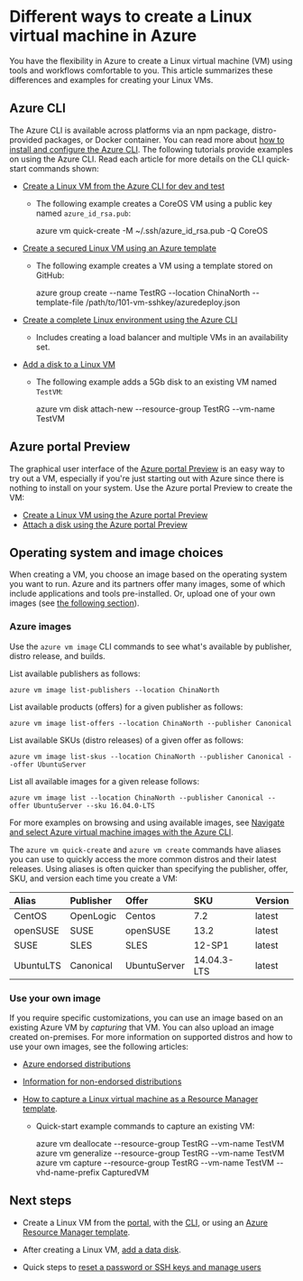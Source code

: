 <properties
	pageTitle="Different ways to create a Linux VM | Azure"
	description="Learn the different ways to create a Linux virtual machine on Azure, including links to tools and tutorials for each method."
	services="virtual-machines-linux"
	documentationCenter=""
	authors="iainfoulds"
	manager="timlt"
	editor=""
	tags="azure-resource-manager"/>

<tags
	ms.service="virtual-machines-linux"
	ms.devlang="na"
	ms.topic="get-started-article"
	ms.tgt_pltfrm="vm-linux"
	ms.workload="infrastructure-services"
	ms.date="09/27/2016"
	wacn.date=""
	ms.author="iainfou"/>

# Different ways to create a Linux virtual machine in Azure

You have the flexibility in Azure to create a Linux virtual machine (VM) using tools and workflows comfortable to you. This article summarizes these differences and examples for creating your Linux VMs.

## Azure CLI 

The Azure CLI is available across platforms via an npm package, distro-provided packages, or Docker container. You can read more about [how to install and configure the Azure CLI](/documentation/articles/xplat-cli-install/). The following tutorials provide examples on using the Azure CLI. Read each article for more details on the CLI quick-start commands shown:

- [Create a Linux VM from the Azure CLI for dev and test](/documentation/articles/virtual-machines-linux-quick-create-cli/)
	- The following example creates a CoreOS VM using a public key named `azure_id_rsa.pub`:

		azure vm quick-create -M ~/.ssh/azure_id_rsa.pub -Q CoreOS

- [Create a secured Linux VM using an Azure template](/documentation/articles/virtual-machines-linux-create-ssh-secured-vm-from-template/)
	- The following example creates a VM using a template stored on GitHub:

		azure group create --name TestRG --location ChinaNorth 
			--template-file /path/to/101-vm-sshkey/azuredeploy.json

- [Create a complete Linux environment using the Azure CLI](/documentation/articles/virtual-machines-linux-create-cli-complete/)
	- Includes creating a load balancer and multiple VMs in an availability set.

- [Add a disk to a Linux VM](/documentation/articles/virtual-machines-linux-add-disk/)
	- The following example adds a 5Gb disk to an existing VM named `TestVM`:

		azure vm disk attach-new --resource-group TestRG --vm-name TestVM <size-in-GB>

## Azure portal Preview

The graphical user interface of the [Azure portal Preview](https://portal.azure.cn) is an easy way to try out a VM, especially if you're just starting out with Azure since there is nothing to install on your system. Use the Azure portal Preview to create the VM:

* [Create a Linux VM using the Azure portal Preview](/documentation/articles/virtual-machines-linux-quick-create-portal/) 
* [Attach a disk using the Azure portal Preview](/documentation/articles/virtual-machines-linux-attach-disk-portal/)

## Operating system and image choices
When creating a VM, you choose an image based on the operating system you want to run. Azure and its partners offer many images, some of which include applications and tools pre-installed. Or, upload one of your own images (see [the following section](#use-your-own-image)).

### Azure images
Use the `azure vm image` CLI commands to see what's available by publisher, distro release, and builds.

List available publishers as follows:

	azure vm image list-publishers --location ChinaNorth

List available products (offers) for a given publisher as follows:

	azure vm image list-offers --location ChinaNorth --publisher Canonical

List available SKUs (distro releases) of a given offer as follows:

	azure vm image list-skus --location ChinaNorth --publisher Canonical --offer UbuntuServer

List all available images for a given release follows:

	azure vm image list --location ChinaNorth --publisher Canonical --offer UbuntuServer --sku 16.04.0-LTS

For more examples on browsing and using available images, see [Navigate and select Azure virtual machine images with the Azure CLI](/documentation/articles/virtual-machines-linux-cli-ps-findimage/).

The `azure vm quick-create` and `azure vm create` commands have aliases you can use to quickly access the more common distros and their latest releases. Using aliases is often quicker than specifying the publisher, offer, SKU, and version each time you create a VM:

| Alias     | Publisher | Offer        | SKU         | Version |
|:----------|:----------|:-------------|:------------|:--------|
| CentOS    | OpenLogic | Centos       | 7.2         | latest  |
| openSUSE  | SUSE      | openSUSE     | 13.2        | latest  |
| SUSE | SLES      | SLES         | 12-SP1      | latest  |
| UbuntuLTS | Canonical | UbuntuServer | 14.04.3-LTS | latest  |

### Use your own image

If you require specific customizations, you can use an image based on an existing Azure VM by *capturing* that VM. You can also upload an image created on-premises. For more information on supported distros and how to use your own images, see the following articles:

- [Azure endorsed distributions](/documentation/articles/virtual-machines-linux-endorsed-distros/)

- [Information for non-endorsed distributions](/documentation/articles/virtual-machines-linux-create-upload-generic/)

- [How to capture a Linux virtual machine as a Resource Manager template](/documentation/articles/virtual-machines-linux-capture-image/).
	- Quick-start example commands to capture an existing VM:

		azure vm deallocate --resource-group TestRG --vm-name TestVM
		azure vm generalize --resource-group TestRG --vm-name TestVM
		azure vm capture --resource-group TestRG --vm-name TestVM --vhd-name-prefix CapturedVM

## Next steps

- Create a Linux VM from the [portal](/documentation/articles/virtual-machines-linux-quick-create-portal/), with the [CLI](/documentation/articles/virtual-machines-linux-quick-create-cli/), or using an [Azure Resource Manager template](/documentation/articles/virtual-machines-linux-cli-deploy-templates/).

- After creating a Linux VM, [add a data disk](/documentation/articles/virtual-machines-linux-add-disk/).

- Quick steps to [reset a password or SSH keys and manage users](/documentation/articles/virtual-machines-linux-using-vmaccess-extension/)
